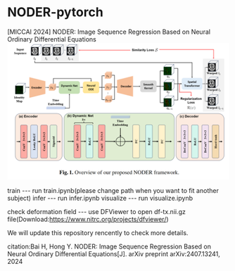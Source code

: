 # NODER-pytorch
[MICCAI 2024] NODER: Image Sequence Regression Based on Neural Ordinary Differential Equations
![avatar](/img/framework.png)

train  --- run train.ipynb(please change path when you want to fit another subject) 
infer  --- run infer.ipynb
visualize --- run visualize.ipynb


check deformation field --- use DFViewer to open  df-tx.nii.gz file(Download:https://www.nitrc.org/projects/dfviewer/)

We will update this repository rencently to check more details.     

citation:Bai H, Hong Y. NODER: Image Sequence Regression Based on Neural Ordinary Differential Equations[J]. arXiv preprint arXiv:2407.13241, 2024


